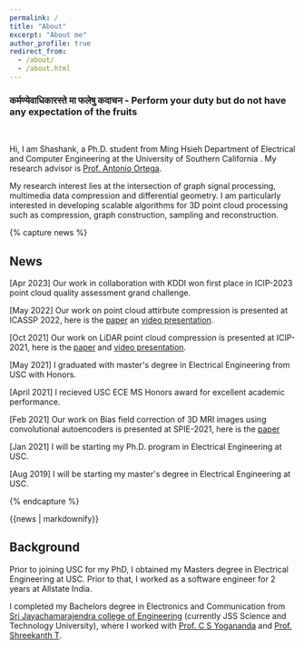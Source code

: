```yaml
---
permalink: /
title: "About"
excerpt: "About me"
author_profile: true
redirect_from: 
  - /about/
  - /about.html
---
```

<h3 id="quote" class="archive__subtitle">कर्मण्येवाधिकारस्ते मा फलेषु कदाचन - Perform your duty but do not have any expectation of the fruits </h3> <br>
 
Hi, I am Shashank, a Ph.D. student from Ming Hsieh Department of Electrical and Computer Engineering at the University of Southern California . My research advisor is [Prof. Antonio Ortega](https://scholar.google.com/citations?user=K4bCJYcAAAAJ&hl=en). 

My research interest lies at the intersection of graph signal processing, multimedia data compression and differential geometry. I am particularly interested in developing scalable algorithms for 3D point cloud processing such as compression, graph construction, sampling and reconstruction.

<!-- An overaching theme that has been driving my research is the need for high performing, extremely simple and explainable systems. -->
{% capture news %}
## News
[Apr 2023] Our work in collaboration with KDDI won first place in ICIP-2023 point cloud quality assessment grand challenge.

[May 2022] Our work on point cloud attirbute compression is presented at ICASSP 2022, here is the [paper](https://ieeexplore.ieee.org/document/9746352) an [video presentation](https://www.youtube.com/watch?v=4fLwtSmu2xQ).

[Oct 2021] Our work on LiDAR point cloud compression is presented at ICIP-2021, here is the [paper](https://ieeexplore.ieee.org/document/9506448) and [video presentation](https://www.youtube.com/watch?v=zPrBIn2be1U).

[May 2021] I graduated with master's degree in Electrical Engineering from USC with Honors. 

[April 2021] I recieved USC ECE MS Honors award for excellent academic performance.

[Feb 2021] Our work on Bias field correction of 3D MRI images using convolutional autoencoders is presented at SPIE-2021, here is the [paper](https://www.spiedigitallibrary.org/conference-proceedings-of-spie/11596/2582042/Bias-field-correction-in-3D-MRIs-using-convolutional-autoencoders/10.1117/12.2582042.short?SSO=1)

[Jan 2021] I will be starting my Ph.D. program in Electrical Engineering at USC.

[Aug 2019] I will be starting my master's degree in Electrical Engineering at USC.

{% endcapture %}
<div class="notice--info">{{news | markdownify}}</div>


## Background 
Prior to joining USC for my PhD, I obtained my Masters degree in Electrical Engineering at USC. Prior to that, I worked as a software engineer for 2 years at Allstate India.

I completed my Bachelors degree in Electronics and Communication from [Sri Jayachamarajendra college of Engineering](https://en.wikipedia.org/wiki/JSS_Science_and_Technology_University) (currently JSS Science and Technology University), where I worked with [Prof. C S Yogananda](https://en.wikipedia.org/wiki/C_S_Yogananda) and [Prof. Shreekanth T](https://scholar.google.co.in/citations?user=R7cQfuMAAAAJ&hl=en).
